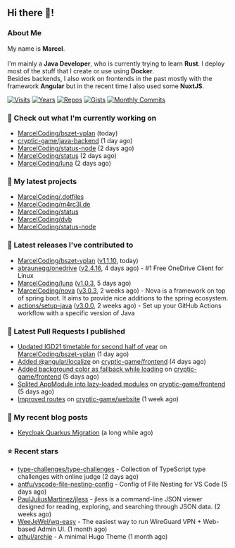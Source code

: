 ## Hi there 👋!




### About Me

My name is **Marcel**.
<br><br>
I'm mainly a **Java Developer**, who is currently trying to learn **Rust**. I deploy most of the stuff that I create or use using **Docker**.
<br>
Besides backends, I also work on frontends in the past mostly with the framework **Angular** but in the recent time I also used some **NuxtJS**. 

[![Visits](https://badges.pufler.dev/visits/MarcelCoding/MarcelCoding?style=flat-square&color=black&logo=github)](https://github.com/MarcelCoding)
[![Years](https://badges.pufler.dev/years/MarcelCoding?style=flat-square&color=black&logo=github)](https://github.com/MarcelCoding)
[![Repos](https://badges.pufler.dev/repos/MarcelCoding?style=flat-square&color=black&logo=github)](https://github.com/MarcelCoding?tab=repositories)
[![Gists](https://badges.pufler.dev/gists/MarcelCoding?style=flat-square&color=black&logo=github)](https://gist.github.com/MarcelCoding)
[![Monthly Commits](https://badges.pufler.dev/commits/monthly/MarcelCoding?style=flat-square&color=black&logo=github)](https://github.com/MarcelCoding)

### 👷 Check out what I'm currently working on

- [MarcelCoding/bszet-vplan](https://github.com/MarcelCoding/bszet-vplan) (today)
- [cryptic-game/java-backend](https://github.com/cryptic-game/java-backend) (1 day ago)
- [MarcelCoding/status-node](https://github.com/MarcelCoding/status-node) (2 days ago)
- [MarcelCoding/status](https://github.com/MarcelCoding/status) (2 days ago)
- [MarcelCoding/luna](https://github.com/MarcelCoding/luna) (2 days ago)

### 🌱 My latest projects

- [MarcelCoding/.dotfiles](https://github.com/MarcelCoding/.dotfiles)
- [MarcelCoding/m4rc3l.de](https://github.com/MarcelCoding/m4rc3l.de)
- [MarcelCoding/status](https://github.com/MarcelCoding/status)
- [MarcelCoding/dvb](https://github.com/MarcelCoding/dvb)
- [MarcelCoding/status-node](https://github.com/MarcelCoding/status-node)

### 🔭 Latest releases I've contributed to

- [MarcelCoding/bszet-vplan](https://github.com/MarcelCoding/bszet-vplan) ([v1.1.10](https://github.com/MarcelCoding/bszet-vplan/releases/tag/v1.1.10), today)
- [abraunegg/onedrive](https://github.com/abraunegg/onedrive) ([v2.4.16](https://github.com/abraunegg/onedrive/releases/tag/v2.4.16), 4 days ago) - #1 Free OneDrive Client for Linux
- [MarcelCoding/luna](https://github.com/MarcelCoding/luna) ([v1.0.3](https://github.com/MarcelCoding/luna/releases/tag/v1.0.3), 5 days ago)
- [MarcelCoding/nova](https://github.com/MarcelCoding/nova) ([v3.0.3](https://github.com/MarcelCoding/nova/releases/tag/v3.0.3), 2 weeks ago) - Nova is a framework on top of spring boot. It aims to provide nice additions to the spring ecosystem.
- [actions/setup-java](https://github.com/actions/setup-java) ([v3.0.0](https://github.com/actions/setup-java/releases/tag/v3.0.0), 2 weeks ago) - Set up your GitHub Actions workflow with a specific version of Java

### 🔨 Latest Pull Requests I published

- [Updated IGD21 timetable for second half of year](https://github.com/MarcelCoding/bszet-vplan/pull/101) on [MarcelCoding/bszet-vplan](https://github.com/MarcelCoding/bszet-vplan) (1 day ago)
- [Added @angular/localize](https://github.com/cryptic-game/frontend/pull/341) on [cryptic-game/frontend](https://github.com/cryptic-game/frontend) (4 days ago)
- [Added background color as fallback while loading](https://github.com/cryptic-game/frontend/pull/339) on [cryptic-game/frontend](https://github.com/cryptic-game/frontend) (5 days ago)
- [Splited AppModule into lazy-loaded modules](https://github.com/cryptic-game/frontend/pull/338) on [cryptic-game/frontend](https://github.com/cryptic-game/frontend) (5 days ago)
- [Improved routes](https://github.com/cryptic-game/website/pull/352) on [cryptic-game/website](https://github.com/cryptic-game/website) (1 week ago)

### 📜 My recent blog posts

- [Keycloak Quarkus Migration](https://m4rc3l.de/blog/keycloak-quarkus-migration) (a long while ago)

### ⭐ Recent stars

- [type-challenges/type-challenges](https://github.com/type-challenges/type-challenges) - Collection of TypeScript type challenges with online judge (2 days ago)
- [antfu/vscode-file-nesting-config](https://github.com/antfu/vscode-file-nesting-config) - Config of File Nesting for VS Code (5 days ago)
- [PaulJuliusMartinez/jless](https://github.com/PaulJuliusMartinez/jless) - jless is a command-line JSON viewer designed for reading, exploring, and searching through JSON data. (2 weeks ago)
- [WeeJeWel/wg-easy](https://github.com/WeeJeWel/wg-easy) - The easiest way to run WireGuard VPN &#43; Web-based Admin UI. (1 month ago)
- [athul/archie](https://github.com/athul/archie) - A minimal Hugo Theme (1 month ago)
